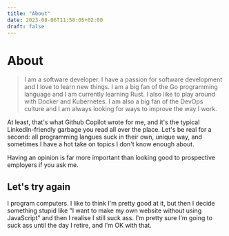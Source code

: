 ```yaml
---
title: "About"
date: 2023-08-06T11:58:05+02:00
draft: false
---
```


# About

> I am a software developer. I have a passion for software development and I love to learn new things. I am a big fan of the Go programming language and I am currently learning Rust. I also like to play around with Docker and Kubernetes. I am also a big fan of the DevOps culture and I am always looking for ways to improve the way I work.

At least, that's what Github Copilot wrote for me, and it's the typical LinkedIn-friendly garbage you read all over the place. Let's be real for a second: all programming langues suck in their own, unique way, and sometimes I have a hot take on topics I don't know enough about. 

Having an opinion is far more important than looking good to prospective employers if you 
ask me.

## Let's try again

I program computers. I like to think I'm pretty good at it, but then I decide something stupid like "I want to make my own website without using JavaScript" and then I realise I still suck ass. I'm pretty sure I'm going to suck ass until the day I retire, and I'm OK with that.
